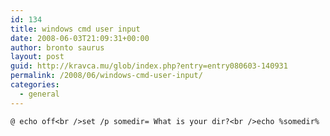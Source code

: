 ```yaml
---
id: 134
title: windows cmd user input
date: 2008-06-03T21:09:31+00:00
author: bronto saurus
layout: post
guid: http://kravca.mu/glob/index.php?entry=entry080603-140931
permalink: /2008/06/windows-cmd-user-input/
categories:
  - general
---
```

`@ echo off<br />set /p somedir= What is your dir?<br />echo %somedir%`